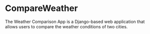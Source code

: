 # CompareWeather
The Weather Comparison App is a Django-based web application that allows users to compare the weather conditions of two cities. 
